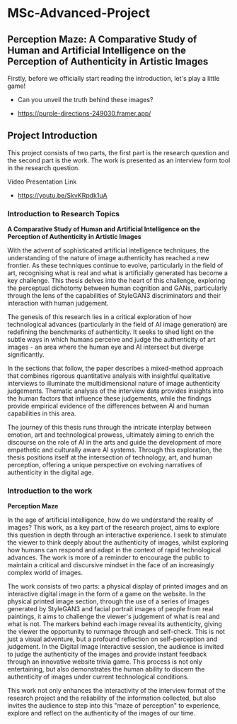# MSc-Advanced-Project
## Perception Maze: A Comparative Study of Human and Artificial Intelligence on the Perception of Authenticity in Artistic Images

Firstly, before we officially start reading the introduction, let's play a little game!

- Can you unveil the truth behind these images?

- https://purple-directions-249030.framer.app/


## Project Introduction

This project consists of two parts, the first part is the research question and the second part is the work. The work is presented as an interview form tool in the research question.

Video Presentation Link 
- https://youtu.be/SkvKRpdk1uA


### Introduction to Research Topics

**A Comparative Study of Human and Artificial Intelligence on the Perception of Authenticity in Artistic Images**

With the advent of sophisticated artificial intelligence techniques, the understanding of the nature of image authenticity has reached a new frontier. As these techniques continue to evolve, particularly in the field of art, recognising what is real and what is artificially generated has become a key challenge. This thesis delves into the heart of this challenge, exploring the perceptual dichotomy between human cognition and GANs, particularly through the lens of the capabilities of StyleGAN3 discriminators and their interaction with human judgement.

The genesis of this research lies in a critical exploration of how technological advances (particularly in the field of AI image generation) are redefining the benchmarks of authenticity. It seeks to shed light on the subtle ways in which humans perceive and judge the authenticity of art images - an area where the human eye and AI intersect but diverge significantly.

In the sections that follow, the paper describes a mixed-method approach that combines rigorous quantitative analysis with insightful qualitative interviews to illuminate the multidimensional nature of image authenticity judgements. Thematic analysis of the interview data provides insights into the human factors that influence these judgements, while the findings provide empirical evidence of the differences between AI and human capabilities in this area.

The journey of this thesis runs through the intricate interplay between emotion, art and technological prowess, ultimately aiming to enrich the discourse on the role of AI in the arts and guide the development of more empathetic and culturally aware AI systems. Through this exploration, the thesis positions itself at the intersection of technology, art, and human perception, offering a unique perspective on evolving narratives of authenticity in the digital age.


### Introduction to the work

**Perception Maze**

In the age of artificial intelligence, how do we understand the reality of images? This work, as a key part of the research project, aims to explore this question in depth through an interactive experience. I seek to stimulate the viewer to think deeply about the authenticity of images, whilst exploring how humans can respond and adapt in the context of rapid technological advances. The work is more of a reminder to encourage the public to maintain a critical and discursive mindset in the face of an increasingly complex world of images.

The work consists of two parts: a physical display of printed images and an interactive digital image in the form of a game on the website. In the physical printed image section, through the use of a series of images generated by StyleGAN3 and facial portrait images of people from real paintings, it aims to challenge the viewer's judgement of what is real and what is not. The markers behind each image reveal its authenticity, giving the viewer the opportunity to rummage through and self-check. This is not just a visual adventure, but a profound reflection on self-perception and judgement. In the Digital Image Interactive session, the audience is invited to judge the authenticity of the images and provide instant feedback through an innovative website trivia game. This process is not only entertaining, but also demonstrates the human ability to discern the authenticity of images under current technological conditions.

This work not only enhances the interactivity of the interview format of the research project and the reliability of the information collected, but also invites the audience to step into this "maze of perception" to experience, explore and reflect on the authenticity of the images of our time.




